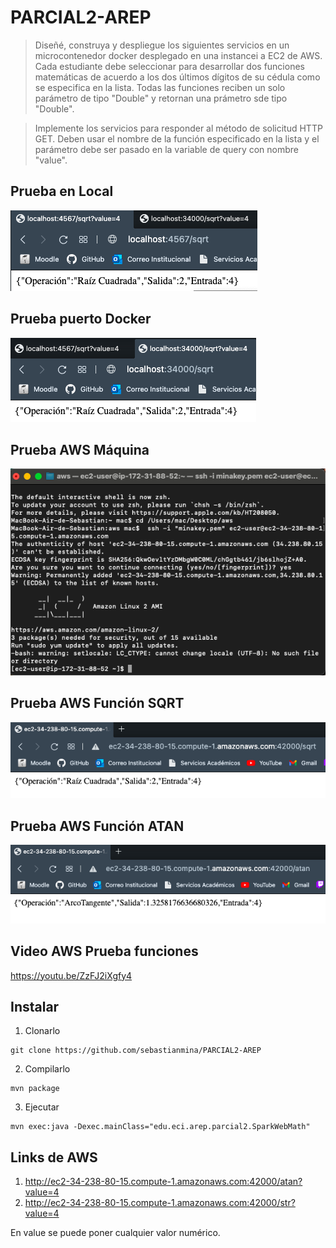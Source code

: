 # PARCIAL2-AREP

>Diseñé, construya y despliegue los siguientes servicios en un microcontenedor docker desplegado en una instancei a EC2 de AWS. Cada estudiante debe seleccionar para desarrollar dos funciones matemáticas de acuerdo a los dos últimos dígitos de su cédula como se especifica en la lista. Todas las funciones reciben un solo parámetro de tipo "Double" y retornan una prámetro sde tipo "Double".

>Implemente los servicios para responder al método de solicitud HTTP GET. Deben usar el nombre de la función especificado en la lista y el parámetro debe ser pasado en la variable de query con nombre "value".

## Prueba en Local
![](img/local.png)

## Prueba puerto Docker
![](img/localdocker.png)

## Prueba AWS Máquina
![](img/aws0.png)

## Prueba AWS Función SQRT
![](img/aws1.png)

## Prueba AWS Función ATAN
![](img/aws2.png)

## Video AWS Prueba funciones

https://youtu.be/ZzFJ2iXgfy4

## Instalar

1. Clonarlo
```
git clone https://github.com/sebastianmina/PARCIAL2-AREP
```
2. Compilarlo
```
mvn package
```
3. Ejecutar
```
mvn exec:java -Dexec.mainClass="edu.eci.arep.parcial2.SparkWebMath"
```
## Links de AWS

1. http://ec2-34-238-80-15.compute-1.amazonaws.com:42000/atan?value=4
2. http://ec2-34-238-80-15.compute-1.amazonaws.com:42000/str?value=4

En value se puede poner cualquier valor numérico.
